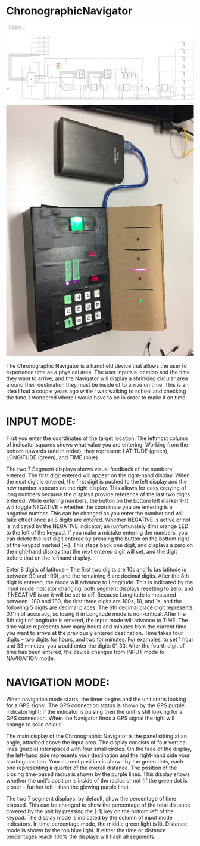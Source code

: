 # ChronographicNavigator

![Schematic](https://raw.githubusercontent.com/Liamballin/ChronographicNavigator/master/ChronographicNavigatorSchematic_schem.png)
![Image](https://raw.githubusercontent.com/Liamballin/ChronographicNavigator/master/Images/IMG_0743.JPG)


The Chronographic Navigator is a handheld device that allows the user to experience time as a
physical area. The user inputs a location and the time they want to arrive, and the Navigator will
display a shrinking circular area around their destination they must be inside of to arrive on time.
This is an idea I had a couple years ago while I was walking to school and checking the time. I
wondered where I would have to be in order to make it on time
# INPUT MODE:
First you enter the coordinates of the target location.
The leftmost column of indicator squares shows what value you are entering:
Working from the bottom upwards (and in order), they represent: LATITUDE (green), LONGITUDE
(green), and TIME (blue).

The two 7 Segment displays shows visual feedback of the numbers entered. The first digit entered
will appear on the right-hand display. When the next digit is entered, the first digit is pushed to the
left display and the new number appears on the right display. This allows for easy copying of long
numbers because the displays provide reference of the last two digits entered.
While entering numbers, the button on the bottom left marker (-1) will toggle NEGATIVE – whether
the coordinate you are entering is a negative number. This can be changed as you enter the number
and will take effect once all 8 digits are entered. Whether NEGATIVE is active or not is indicated by
the NEGATIVE indicator, an (unfortunately dim) orange LED to the left of the keypad.
If you make a mistake entering the numbers, you can delete the last digit entered by pressing the
button on the bottom right of the keypad marked (<-). This steps back one digit, and displays a zero
on the right-hand display that the next entered digit will set, and the digit before that on the lefthand
display.

Enter 8 digits of latitude – The first two digits are 10s and 1s (as latitude is between 90 and -90), and
the remaining 6 are decimal digits.
After the 8th digit is entered, the mode will advance to Longitude. This is indicated by the input mode
indicator changing, both segment displays resetting to zero, and if NEGATIVE is on it will be set to
off. Because Longitude is measured between -180 and 180, the first three digits are 100s, 10, and 1s,
and the following 5 digits are decimal places. The 6th decimal place digit represents 0.11m of
accuracy, so losing it in Longitude mode is non-critical.
After the 8th digit of longitude is entered, the input mode will advance to TIME.
The time value represents how many hours and minutes from the current time you want to arrive at
the previously entered destination. Time takes four digits – two digits for hours, and two for
minutes. For examples, to set 1 hour and 33 minutes, you would enter the digits 01 33.
After the fourth digit of time has been entered, the device changes from INPUT mode to
NAVIGATION mode.

# NAVIGATION MODE:
When navigation mode starts, the timer begins and the unit starts looking for a GPS signal.
The GPS connection status is shown by the GPS purple indicator light; if the indicator is pulsing then
the unit is still looking for a GPS connection. When the Navigator finds a GPS signal the light will
change to solid colour.

The main display of the Chronographic Navigator is the panel sitting at an angle, attached above the
input area. The display consists of four vertical lines (purple) interspaced with four small circles.
On the face of the display, the left-hand side represents your destination and the right-hand side
your starting position. Your current position is shown by the green dots, each one representing a
quarter of the overall distance. The position of the closing time-based radius is shown by the purple
lines. This display shows whether the unit’s position is inside of the radius or not (if the green dot is
closer – further left – than the glowing purple line).

The two 7 segment displays, by default, show the percentage of time elapsed. This can be changed
to show the percentage of the total distance covered by the unit by pressing the (-1) key on the
bottom left of the keypad. The display mode is indicated by the column of input mode indicators.
In time percentage mode, the middle green light is lit. Distance mode is shown by the top blue light.
If either the time or distance percentages reach 100% the displays will flash all segments. 
